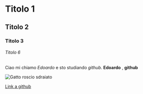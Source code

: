 # Titolo 1
## Titolo 2
### Titolo 3
###### Titolo 6


Ciao mi chiamo *Edoardo* e sto studiando _github_.
**Edoardo** , __github__

![Gatto roscio sdraiato](https://www.robinsonpetshop.it/news/cms2017/wp-content/uploads/2022/07/gatto-vita.jpg)

[Link a github](http://github.com)